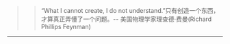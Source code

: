 

>> “What I cannot create, I do not understand.”只有创造一个东西，才算真正弄懂了一个问题。-- 美国物理学家理查德·费曼(Richard Phillips Feynman)

----

